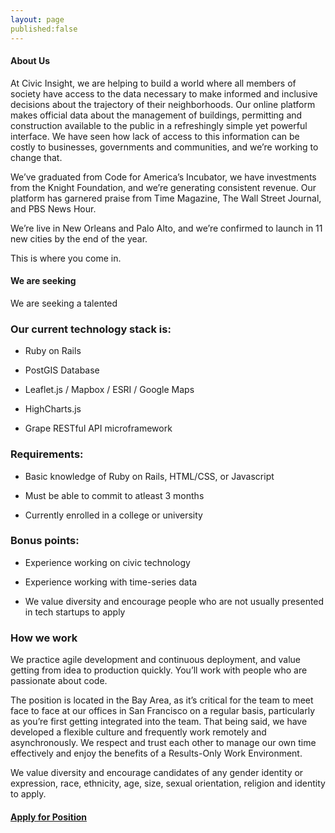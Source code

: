 ```yaml
---
layout: page
published:false
---
```



#### About Us

At Civic Insight, we are helping to build a world where all members of society have access to the data necessary to make informed and inclusive decisions about the trajectory of their neighborhoods. Our online platform makes official data about the management of buildings, permitting and construction available to the public in a refreshingly simple yet powerful interface. We have seen how lack of access to this information can be costly to businesses, governments and communities, and we’re working to change that.

We’ve graduated from Code for America’s Incubator, we have investments from the Knight Foundation, and we’re generating consistent revenue. Our platform has garnered praise from Time Magazine, The Wall Street Journal, and PBS News Hour. 

We’re live in New Orleans and Palo Alto, and we’re confirmed to launch in 11 new cities by the end of the year. 

This is where you come in.

#### We are seeking

We are seeking a talented 

### Our current technology stack is:

  * Ruby on Rails

  * PostGIS Database

  * Leaflet.js / Mapbox / ESRI / Google Maps

  * HighCharts.js
  
  * Grape RESTful API microframework 


### Requirements:

  * Basic knowledge of Ruby on Rails, HTML/CSS, or Javascript

  * Must be able to commit to atleast 3 months

  * Currently enrolled in a college or university

### Bonus points:

  * Experience working on civic technology

  * Experience working with time-series data

  * We value diversity and encourage people who are not usually presented in tech startups to apply

### How we work
We practice agile development and continuous deployment, and value getting from idea to production quickly. You’ll work with people who are passionate about code. 

The position is located in the Bay Area, as it’s critical for the team to meet face to face at our offices in San Francisco on a regular basis, particularly as you’re first getting integrated into the team. That being said, we have developed a flexible culture and frequently work remotely and asynchronously. We respect and trust each other to manage our own time effectively and enjoy the benefits of a Results-Only Work Environment.

We value diversity and encourage candidates of any gender identity or expression, race, ethnicity, age, size, sexual orientation, religion and identity to apply.

#### [Apply for Position](https://docs.google.com/a/civicindustries.com/forms/d/1qvmci4D9JvRgFfzFwctw7BA0TL4v5r6ek38vPYMZJ3I/viewform?usp=send_form)